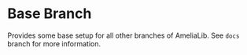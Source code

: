 # Base Branch
Provides some base setup for all other branches of AmeliaLib. See `docs` branch for more information.
